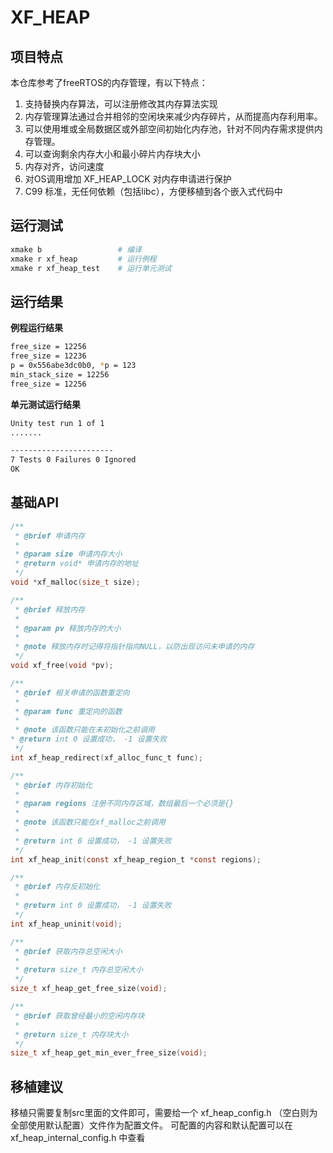 # XF_HEAP

## 项目特点

本仓库参考了freeRTOS的内存管理，有以下特点：
1. 支持替换内存算法，可以注册修改其内存算法实现
2. 内存管理算法通过合并相邻的空闲块来减少内存碎片，从而提高内存利用率。
3. 可以使用堆或全局数据区或外部空间初始化内存池，针对不同内存需求提供内存管理。
4. 可以查询剩余内存大小和最小碎片内存块大小
5. 内存对齐，访问速度
6. 对OS调用增加 XF_HEAP_LOCK 对内存申请进行保护
7. C99 标准，无任何依赖（包括libc），方便移植到各个嵌入式代码中

## 运行测试

```bash
xmake b                 # 编译
xmake r xf_heap         # 运行例程
xmake r xf_heap_test    # 运行单元测试
```

## 运行结果

**例程运行结果**
```bash
free_size = 12256
free_size = 12236
p = 0x556abe3dc0b0, *p = 123
min_stack_size = 12256
free_size = 12256
```

**单元测试运行结果**
```bash
Unity test run 1 of 1
.......

-----------------------
7 Tests 0 Failures 0 Ignored
OK
```

## 基础API
```c
/**
 * @brief 申请内存
 *
 * @param size 申请内存大小
 * @return void* 申请内存的地址
 */
void *xf_malloc(size_t size);

/**
 * @brief 释放内存
 *
 * @param pv 释放内存的大小
 *
 * @note 释放内存时记得将指针指向NULL，以防出现访问未申请的内存
 */
void xf_free(void *pv);

/**
 * @brief 相关申请的函数重定向
 *
 * @param func 重定向的函数
 *
 * @note 该函数只能在未初始化之前调用
* @return int 0 设置成功， -1 设置失败
 */
int xf_heap_redirect(xf_alloc_func_t func);

/**
 * @brief 内存初始化
 *
 * @param regions 注册不同内存区域，数组最后一个必须是{}
 *
 * @note 该函数只能在xf_malloc之前调用
 * 
 * @return int 0 设置成功， -1 设置失败 
 */
int xf_heap_init(const xf_heap_region_t *const regions);

/**
 * @brief 内存反初始化
 * 
 * @return int 0 设置成功， -1 设置失败 
 */
int xf_heap_uninit(void);

/**
 * @brief 获取内存总空闲大小
 *
 * @return size_t 内存总空闲大小
 */
size_t xf_heap_get_free_size(void);

/**
 * @brief 获取曾经最小的空闲内存块
 *
 * @return size_t 内存块大小
 */
size_t xf_heap_get_min_ever_free_size(void);
```

## 移植建议

移植只需要复制src里面的文件即可，需要给一个 xf_heap_config.h （空白则为全部使用默认配置）文件作为配置文件。
可配置的内容和默认配置可以在 xf_heap_internal_config.h 中查看